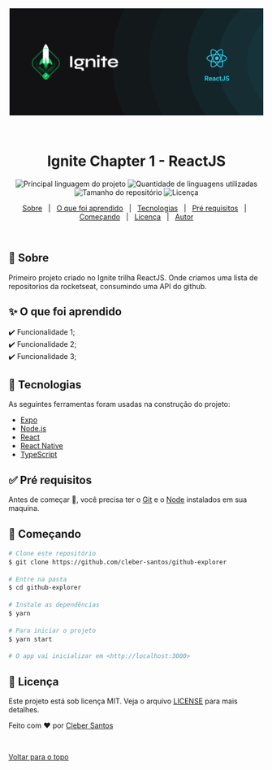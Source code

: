 <div align="center" id="top"> 
  <img src="/public/assets/logo_ignite_react.png" alt="Github Explorer" width="500px"/>

&#xa0;

</div>

<h1 align="center">Ignite Chapter 1 - ReactJS</h1>

<p align="center">
  <img alt="Principal linguagem do projeto" src="https://img.shields.io/github/languages/top/cleber-santos/github-explorer?color=#1C2A24">

  <img alt="Quantidade de linguagens utilizadas" src="https://img.shields.io/github/languages/count/cleber-santos/github-explorer?color=#1C2A24">

  <img alt="Tamanho do repositório" src="https://img.shields.io/github/repo-size/cleber-santos/github-explorer?color=#1C2A24">

  <img alt="Licença" src="https://img.shields.io/github/license/cleber-santos/github-explorer?color=#1C2A24">

</p>

<p align="center">
  <a href="#dart-sobre">Sobre</a> &#xa0; | &#xa0; 
  <a href="#sparkles-O que foi aprendido">O que foi aprendido</a> &#xa0; | &#xa0;
  <a href="#rocket-tecnologias">Tecnologias</a> &#xa0; | &#xa0;
  <a href="#white_check_mark-pré-requesitos">Pré requisitos</a> &#xa0; | &#xa0;
  <a href="#checkered_flag-começando">Começando</a> &#xa0; | &#xa0;
  <a href="#memo-licença">Licença</a> &#xa0; | &#xa0;
  <a href="https://github.com/cleber-santos" target="_blank">Autor</a>
</p>

<br>

## :dart: Sobre

Primeiro projeto criado no Ignite trilha ReactJS. Onde criamos uma lista de repositorios da rocketseat, consumindo uma API do github.

## :sparkles: O que foi aprendido

:heavy_check_mark: Funcionalidade 1;\
:heavy_check_mark: Funcionalidade 2;\
:heavy_check_mark: Funcionalidade 3;

## :rocket: Tecnologias

As seguintes ferramentas foram usadas na construção do projeto:

- [Expo](https://expo.io/)
- [Node.js](https://nodejs.org/en/)
- [React](https://pt-br.reactjs.org/)
- [React Native](https://reactnative.dev/)
- [TypeScript](https://www.typescriptlang.org/)

## :white_check_mark: Pré requisitos

Antes de começar :checkered_flag:, você precisa ter o [Git](https://git-scm.com) e o [Node](https://nodejs.org/en/) instalados em sua maquina.

## :checkered_flag: Começando

```bash
# Clone este repositório
$ git clone https://github.com/cleber-santos/github-explorer

# Entre na pasta
$ cd github-explorer

# Instale as dependências
$ yarn

# Para iniciar o projeto
$ yarn start

# O app vai inicializar em <http://localhost:3000>
```

## :memo: Licença

Este projeto está sob licença MIT. Veja o arquivo [LICENSE](LICENSE.md) para mais detalhes.

Feito com :heart: por <a href="https://github.com/cleber-santos" target="_blank">Cleber Santos</a>

&#xa0;

<a href="#top">Voltar para o topo</a>
